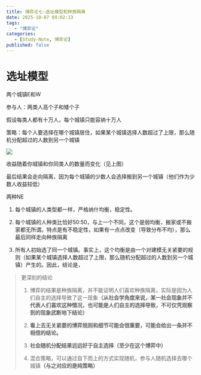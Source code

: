 ```yaml
---
title: 博弈论七-选址模型和种族隔离
date: 2025-10-07 09:02:13
tags: 
   - "博弈论"
categories: 
   - [Study-Note, 博弈论]
published: false
---
```


# 选址模型

两个城镇E和W

参与人：两类人高个子和矮个子

假设每类人都有十万人，每个城镇只能容纳十万人

策略：每个人要选择在哪个城镇居住，如果某个城镇选择人数超过了上限，那么随机分配超过的人数到另一个城镇

![](images/image.png)

收益随着你城镇和你同类人的数量而变化（见上图）

最后结果会走向隔离，因为每个城镇的少数人会选择搬到另一个城镇（他们作为少数人收益较低）

两种NE

1. 每个城镇的人类型都一样，严格纳什均衡，稳定性。

2. 每个城镇的人种类比恰好50:50，与上一个不同，这个是弱均衡，搬家或不搬家都无所谓。特点是有不稳定性，如果有一点点改变（导致分布不均），那么最后同样走向种族隔离

3. 所有人初始选了同一个城镇。事实上，这个均衡是由一个对建模无关紧要的规则（如果某个城镇选择人数超过了上限，那么随机分配超过的人数到另一个城镇）产生的。因此，结论是，



> 更深刻的结论
>
> 1. 博弈的结果是种族隔离，并不能证明人们喜欢种族隔离，实际是因为人们自主的选择导致了这一现&#x8C61;**（从社会学角度来说，某一社会现象并不代表人们喜欢这种情况，也可能是人们自主的选择导致，不可仅凭观察到的现象武断地下结论）**
>
> 2. **看上去无关紧要的博弈规则和细节可能会很重要，可能会给出一条并不相信的结论。**
>
> 3. **社会随机分配结果远远好于自主选择（至少在这个博弈中）**
>
> 4. 混合策略，可以通过自下而上的方式实现随机，参与人随机选择去哪个城&#x9547;**（与之对应的是纯策略）**






